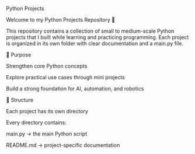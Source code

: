 Python Projects

Welcome to my Python Projects Repository 🎉

This repository contains a collection of small to medium-scale Python projects that I built while learning and practicing programming.
Each project is organized in its own folder with clear documentation and a main.py file.

🎯 Purpose

Strengthen core Python concepts

Explore practical use cases through mini projects

Build a strong foundation for AI, automation, and robotics

📂 Structure

Each project has its own directory

Every directory contains:

main.py → the main Python script

README.md → project-specific documentation
